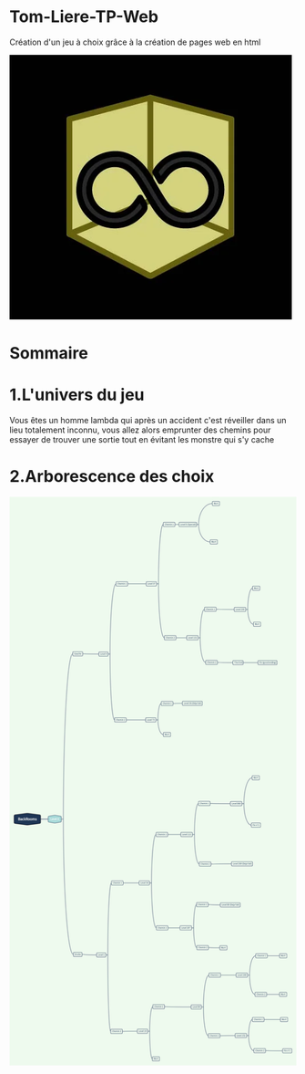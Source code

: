 # Tom-Liere-TP-Web
Création d'un jeu à choix grâce à la création de pages web en html

![image](https://github.com/TomL-y/Tom-Liere-TP-Web/blob/main/Code/Fin3.webp)

# Sommaire
# 1.L'univers du jeu 
Vous êtes un homme lambda qui après un accident c'est réveiller dans un lieu totalement inconnu, vous allez alors emprunter des chemins pour essayer de trouver une sortie tout en évitant les monstre qui s'y cache

# 2.Arborescence des choix

![SkyWeb](https://github.com/TomL-y/Tom-Liere-TP-Web/blob/main/BackRooms.jpg)

